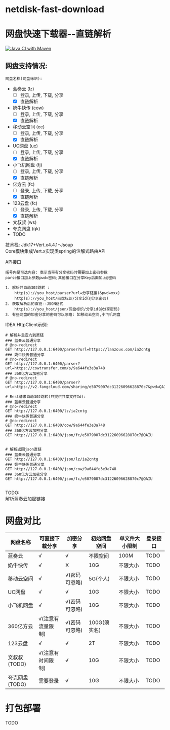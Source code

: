 # netdisk-fast-download
# 网盘快速下载器--直链解析
[![Java CI with Maven](https://github.com/qaiu/netdisk-fast-download/actions/workflows/maven.yml/badge.svg)](https://github.com/qaiu/netdisk-fast-download/actions/workflows/maven.yml)
## 网盘支持情况:  
` 网盘名称(网盘标识): ` 
- 蓝奏云 (lz)
    - [ ] 登录, 上传, 下载, 分享
    - [x] 直链解析
- 奶牛快传 (cow)
    - [ ] 登录, 上传, 下载, 分享
    - [x] 直链解析
- 移动云空间 (ec)
    - [ ] 登录, 上传, 下载, 分享
    - [x] 直链解析
- UC网盘 (uc)
  - [ ] 登录, 上传, 下载, 分享
  - [x] 直链解析
- 小飞机网盘 (fj)
  - [ ] 登录, 上传, 下载, 分享
  - [x] 直链解析
- 亿方云 (fc)
  - [ ] 登录, 上传, 下载, 分享
  - [x] 直链解析
- 123云盘 (fc)
  - [ ] 登录, 上传, 下载, 分享
  - [x] 直链解析
- 文叔叔 (ws)
- 夸克网盘 (qk)
- TODO

技术栈: 
Jdk17+Vert.x4.4.1+Jsoup  
Core模块集成Vert.x实现类spring的注解式路由API  

API接口
```
括号内是可选内容: 表示当带有分享密码时需要加上密码参数 
parse接口加上参数pwd=密码;其他接口在分享Key后面加上@密码

1. 解析并自动302跳转 : 
    http(s)://you_host/parser?url=分享链接(&pwd=xxx)
    http(s)://you_host/网盘标识/分享id(@分享密码)
2. 获取解析后的直链--JSON格式
    http(s)://you_host/json/网盘标识/分享id(@分享密码)
3. 有些网盘的加密分享的密码可以忽略: 如移动云空间,小飞机网盘
```


IDEA HttpClient示例:  
```
# 解析并重定向到直链
### 蓝奏云普通分享
# @no-redirect
GET http://127.0.0.1:6400/parser?url=https://lanzoux.com/ia2cntg
### 奶牛快传普通分享
# @no-redirect
GET http://127.0.0.1:6400/parser?url=https://cowtransfer.com/s/9a644fe3e3a748
### 360亿方云加密分享
# @no-redirect
GET http://127.0.0.1:6400/parser?url=https://v2.fangcloud.com/sharing/e5079007dc31226096628870c7&pwd=QAIU

# Rest请求自动302跳转(只提供共享文件Id):
### 蓝奏云普通分享
# @no-redirect
GET http://127.0.0.1:6400/lz/ia2cntg
### 奶牛快传普通分享
# @no-redirect
GET http://127.0.0.1:6400/cow/9a644fe3e3a748
### 360亿方云加密分享
GET http://127.0.0.1:6400/json/fc/e5079007dc31226096628870c7@QAIU


# 解析返回json直链
### 蓝奏云普通分享
GET http://127.0.0.1:6400/json/lz/ia2cntg
### 奶牛快传普通分享
GET http://127.0.0.1:6400/json/cow/9a644fe3e3a748
### 360亿方云加密分享
GET http://127.0.0.1:6400/json/fc/e5079007dc31226096628870c7@QAIU


```

TODO:  
解析蓝奏云加密链接


# 网盘对比

| 网盘名称       | 可直接下载分享    | 加密分享     | 初始网盘空间    | 单文件大小限制 | 登录接口 |
|------------|------------|----------|-----------|---------|------|
| 蓝奏云        | √          | √        | 不限空间      | 100M    | TODO |
| 奶牛快传       | √          | X        | 10G       | 不限大小    | TODO |
| 移动云空间      | √          | √(密码可忽略) | 5G(个人)    | 不限大小    | TODO |
| UC网盘       | √          | √        | 10G       | 不限大小    | TODO |
| 小飞机网盘      | √          | √(密码可忽略) | 10G       | 不限大小    | TODO |
| 360亿方云     | √(注意有流量限制) | √(密码可忽略) | 100G(须实名) | 不限大小    | TODO |
| 123云盘      | √          | √        | 2T        | 不限大小    | TODO |
| 文叔叔(TODO)  | √(注意有时间限制) | √        | 10G       | 不限大小    | TODO |
| 夸克网盘(TODO) | 需要登录       | √        | 10G       | 不限大小    | TODO |

# 打包部署
TODO

